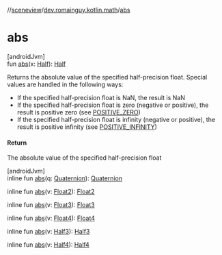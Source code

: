 //[sceneview](../../index.md)/[dev.romainguy.kotlin.math](index.md)/[abs](abs.md)

# abs

[androidJvm]\
fun [abs](abs.md)(x: [Half](-half/index.md)): [Half](-half/index.md)

Returns the absolute value of the specified half-precision float. Special values are handled in the following ways:

- 
   If the specified half-precision float is NaN, the result is NaN
- 
   If the specified half-precision float is zero (negative or positive), the result is positive zero (see [POSITIVE_ZERO](-half/-companion/-p-o-s-i-t-i-v-e_-z-e-r-o.md))
- 
   If the specified half-precision float is infinity (negative or positive), the result is positive infinity (see [POSITIVE_INFINITY](-half/-companion/-p-o-s-i-t-i-v-e_-i-n-f-i-n-i-t-y.md))

#### Return

The absolute value of the specified half-precision float

[androidJvm]\
inline fun [abs](abs.md)(q: [Quaternion](-quaternion/index.md)): [Quaternion](-quaternion/index.md)

inline fun [abs](abs.md)(v: [Float2](-float2/index.md)): [Float2](-float2/index.md)

inline fun [abs](abs.md)(v: [Float3](-float3/index.md)): [Float3](-float3/index.md)

inline fun [abs](abs.md)(v: [Float4](-float4/index.md)): [Float4](-float4/index.md)

inline fun [abs](abs.md)(v: [Half3](-half3/index.md)): [Half3](-half3/index.md)

inline fun [abs](abs.md)(v: [Half4](-half4/index.md)): [Half4](-half4/index.md)
